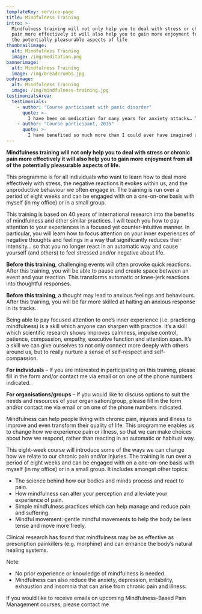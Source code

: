 ```yaml
---
templateKey: service-page
title: Mindfulness Training
intro: >-
  Mindfulness training will not only help you to deal with stress or chronic
  pain more effectively it will also help you to gain more enjoyment from all of
  the potentially pleasurable aspects of life
thumbnailimage:
  alt: Mindfulness Training
  image: /img/meditation.png
bannerimage:
  alt: Mindfulness Training
  image: /img/breadcrumbs.jpg
bodyimage:
  alt: Mindfulness Training
  image: /img/mindfulness-training.jpg
testimonialsArea:
  testimonials:
    - author: "Course participant with panic disorder"
      quote: >-
        I have been on medication for many years for anxiety attacks… This is the first life skill I have found to help me cope without medication.
    - author: "Course participant, 2015"
      quote: >-
        I have benefited so much more than I could ever have imagined or dreamt of. I have better interactions… and also my relationships have improved with all my family members.
---
```


**Mindfulness training will not only help you to deal with <scroll-to-anchor to="stress">stress</scroll-to-anchor> or <scroll-to-anchor to="chronic">chronic</scroll-to-anchor> pain more effectively it will also help you to gain more enjoyment from all of the potentially pleasurable aspects of life.**

<accordion-container><tab-container><dynamic-anchor id="stress"></dynamic-anchor><tab-heading heading="Mindfulness-Based Stress Reduction Course"></tab-heading><tab-content><p>This programme is for all individuals who want to learn how to deal more effectively with stress, the negative reactions it evokes within us, and the unproductive behaviour we often engage in. The training is run over a period of eight weeks and can be engaged with on a one-on-one basis with myself (in my office) or in a small group.</p><p>This training is based on 40 years of international research into the benefits of mindfulness and other similar practices. I will teach you how to pay attention to your experiences in a focused yet counter-intuitive manner. In particular, you will learn how to focus attention on your inner experiences of negative thoughts and feelings in a way that significantly reduces their intensity… so that you no longer react in an automatic way and cause yourself (and others) to feel stressed and/or negative about life.</p><p><strong>Before this training</strong>, challenging events will often provoke quick reactions. After this training, you will be able to pause and create space between an event and your reaction. This transforms automatic or knee-jerk reactions into thoughtful responses.</p><p><strong>Before this training</strong>, a thought may lead to anxious feelings and behaviours. After this training, you will be far more skilled at halting an anxious response in its tracks.</p><p>Being able to pay focused attention to one’s inner experience (i.e. practicing mindfulness) is a skill which anyone can sharpen with practice. It’s a skill which scientific research shows improves calmness, impulse control, patience, compassion, empathy, executive function and attention span. It’s a skill we can give ourselves to not only connect more deeply with others around us, but to really nurture a sense of self-respect and self-compassion.</p><p><strong>For individuals</strong> – If you are interested in participating on this training, please fill in the form and/or contact me via email or on one of the phone numbers indicated.</p><p><strong>For organisations/groups</strong> – If you would like to discuss options to suit the needs and resources of your organisation/group, please fill in the form and/or contact me via email or on one of the phone numbers indicated.</p></tab-content></tab-container><tab-container><dynamic-anchor id="chronic"></dynamic-anchor><tab-heading heading="Mindfulness-Based Pain Management Course"></tab-heading><tab-content><p>Mindfulness can help people living with chronic pain, injuries and illness to improve and even transform their quality of life. This programme enables us to change how we experience pain or illness, so that we can make choices about how we respond, rather than reacting in an automatic or habitual way.</p><p>This eight-week course will introduce some of the ways we can change how we relate to our chronic pain and/or injuries. The training is run over a period of eight weeks and can be engaged with on a one-on-one basis with myself (in my office) or in a small group. It includes amongst other topics:</p><ul><li>The science behind how our bodies and minds process and react to pain.</li><li>How mindfulness can alter your perception and alleviate your experience of pain.</li><li>Simple mindfulness practices which can help manage and reduce pain and suffering.</li><li>Mindful movement: gentle mindful movements to help the body be less tense and move more freely.</li></ul><p>Clinical research has found that mindfulness may be as effective as prescription painkillers (e.g. morphine) and can enhance the body’s natural healing systems.</p></tab-content></tab-container></accordion-container>

Note:

- No prior experience or knowledge of mindfulness is needed.
- Mindfulness can also reduce the anxiety, depression, irritability, exhaustion and insomnia that can arise from chronic pain and illness.

If you would like to receive emails on upcoming Mindfulness-Based Pain Management courses, please <gatsby-link to="/contact/#contact-page">contact me</gatsby-link>
